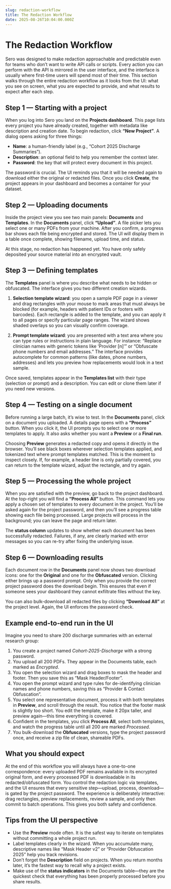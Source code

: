 ```yaml
---
slug: redaction-workflow
title: The Redaction Workflow
date: 2025-08-26T10:04:00.000Z
---
```


# The Redaction Workflow

Sero was designed to make redaction approachable and predictable even for teams who don’t want to write API calls or scripts. Every action you can perform with the API is mirrored in the user interface, and the interface is usually where first-time users will spend most of their time. This section walks through the entire redaction workflow as it looks from the UI: what you see on screen, what you are expected to provide, and what results to expect after each step.

## Step 1 — Starting with a project

When you log into Sero you land on the **Projects dashboard**. This page lists every project you have already created, together with metadata like description and creation date. To begin redaction, click **“New Project”**. A dialog opens asking for three things:

- **Name**: a human-friendly label (e.g., “Cohort 2025 Discharge Summaries”).
- **Description**: an optional field to help you remember the context later.
- **Password**: the key that will protect every document in this project.

The password is crucial. The UI reminds you that it will be needed again to download either the original or redacted files. Once you click **Create**, the project appears in your dashboard and becomes a container for your dataset.

## Step 2 — Uploading documents

Inside the project view you see two main panels: **Documents** and **Templates**. In the **Documents** panel, click **“Upload”**. A file picker lets you select one or many PDFs from your machine. After you confirm, a progress bar shows each file being encrypted and stored. The UI will display them in a table once complete, showing filename, upload time, and status.

At this stage, no redaction has happened yet. You have only safely deposited your source material into an encrypted vault.

## Step 3 — Defining templates

The **Templates** panel is where you describe what needs to be hidden or obfuscated. The interface gives you two different creation wizards.

1. **Selection template wizard**: you open a sample PDF page in a viewer and drag rectangles with your mouse to mark areas that must always be blocked (for example, headers with patient IDs or footers with barcodes). Each rectangle is added to the template, and you can apply it to all pages or specify particular page ranges. The wizard shows shaded overlays so you can visually confirm coverage.

2. **Prompt template wizard**: you are presented with a text area where you can type rules or instructions in plain language. For instance: “Replace clinician names with generic tokens like ‘Provider [n]’” or “Obfuscate phone numbers and email addresses.” The interface provides autocomplete for common patterns (like dates, phone numbers, addresses) and lets you preview how replacements would look in a text sample.

Once saved, templates appear in the **Templates list** with their type (selection or prompt) and a description. You can edit or clone them later if you need new versions.

## Step 4 — Testing on a single document

Before running a large batch, it’s wise to test. In the **Documents** panel, click on a document you uploaded. A details page opens with a **“Process”** button. When you click it, the UI prompts you to select one or more templates to apply. It also asks whether you want a **Preview** or a **Final run**.

Choosing **Preview** generates a redacted copy and opens it directly in the browser. You’ll see black boxes wherever selection templates applied, and tokenized text where prompt templates matched. This is the moment to inspect closely. If, for example, a header line is only partially covered, you can return to the template wizard, adjust the rectangle, and try again.

## Step 5 — Processing the whole project

When you are satisfied with the preview, go back to the project dashboard. At the top-right you will find a **“Process All”** button. This command lets you apply a chosen set of templates to every document in the project. You’ll be asked again for the project password, and then you’ll see a progress table showing each file being processed. Large projects will process in the background; you can leave the page and return later.

The **status column** updates to show whether each document has been successfully redacted. Failures, if any, are clearly marked with error messages so you can re-try after fixing the underlying issue.

## Step 6 — Downloading results

Each document row in the **Documents** panel now shows two download icons: one for the **Original** and one for the **Obfuscated** version. Clicking either brings up a password prompt. Only when you provide the correct project password does the download begin. This ensures that even if someone sees your dashboard they cannot exfiltrate files without the key.

You can also bulk-download all redacted files by clicking **“Download All”** at the project level. Again, the UI enforces the password check.

## Example end-to-end run in the UI

Imagine you need to share 200 discharge summaries with an external research group:

1. You create a project named *Cohort-2025-Discharge* with a strong password.
2. You upload all 200 PDFs. They appear in the Documents table, each marked as *Encrypted*.
3. You open the selection wizard and drag boxes to mask the header and footer. Then you save this as “Mask Header/Footer”.
4. You open the prompt wizard and type rules for de-identifying clinician names and phone numbers, saving this as “Provider & Contact Obfuscation”.
5. You select one representative document, process it with both templates in **Preview**, and scroll through the result. You notice that the footer mask is slightly too short. You edit the template, make it 20px taller, and preview again—this time everything is covered.
6. Confident in the templates, you click **Process All**, select both templates, and watch the progress table until all 200 are marked *Processed*.
7. You bulk-download the **Obfuscated** versions, type the project password once, and receive a zip file of clean, shareable PDFs.

## What you should expect

At the end of this workflow you will always have a one-to-one correspondence: every uploaded PDF remains available in its encrypted original form, and every processed PDF is downloadable in its redacted/obfuscated form. You control the redaction logic via templates, and the UI ensures that every sensitive step—upload, process, download—is gated by the project password. The experience is deliberately interactive: drag rectangles, preview replacements, review a sample, and only then commit to batch operations. This gives you both safety and confidence.

## Tips from the UI perspective

- Use the **Preview** mode often. It is the safest way to iterate on templates without committing a whole project run.
- Label templates clearly in the wizard. When you accumulate many, descriptive names like “Mask Header v2” or “Provider Obfuscation 2025” help you track revisions.
- Don’t forget the **Description** field on projects. When you return months later, it’s the fastest way to recall why a project exists.
- Make use of the **status indicators** in the Documents table—they are the quickest check that everything has been properly processed before you share results.
